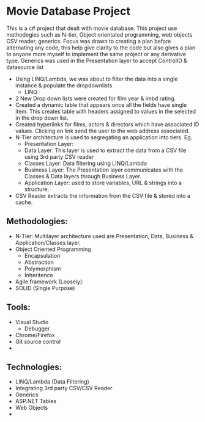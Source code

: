 # Movie Database Project #



This is a c# project that dealt with movie database. This project use methodogies such as N-tier, Object orientated programming, web objects
CSV reader, generics. Focus was drawn to creating a plan before alternating any code, this help give clarity to the code but also
gives a plan to anyone more myself to implement the same project or any derivative type. Generics was used in the Presentation layer
to accept ControlID & datasource list

- Using LINQ/Lambda, we was about to filter the data into a single instance & populate the dropdownlists
    - LINQ
- 2 New Drop down lists were created for film year & imbd rating. 
- Created a dynamic table that appears once all the fields have single item. This creates table with headers assigned to values in the selected in the drop down list. 
- Created hyperlinks for films, actors & directors which have associated ID values. Clicking on link send the user to the web address associated. 
- N-Tier architecture is used to segregating an application into tiers. Eg.
    - Presentation Layer: 
    - Data Layer: This layer is used to extract the data from a CSV file using 3rd party CSV reader
    - Classes Layer: Data filtering using LINQ/Lambda 
    - Business Layer: The Presentation layer communicates with the Classes & Data layers through Business Layer. 
    - Application Layer: used to store variables, URL & strings into a structure.  
- CSV Reader extracts the information from the CSV file & stored into a cache.  

## Methodologies: 
- N-Tier: Multilayer architecture used are Presentation, Data, Business & Application/Classes layer.
- Object Oriented Programming
	- Encapsulation
	- Abstraction
	- Polymorphism
	- Inheritence 
- Agile framework (Loosely): 
- SOLID (Single Purpose)

## Tools:
- Visual Studio
	- Debugger
- Chrome/Firefox
- Git source control
-

## Technologies: 
- LINQ/Lambda (Data Filtering)
- Integrating 3rd party CSV/CSV Reader
- Generics
- ASP.NET Tables
- Web Objects
- 
